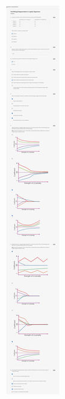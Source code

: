 ![Quiz_c3w2](/ML_Spec/ML_Spec/ML3_Classification/Week2_LearningLinearClassifiers&Overfitting/data/c3w2_Quiz-2.jpg)
